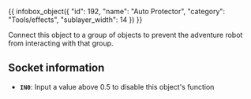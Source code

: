 {{ infobox_object({
	"id": 192,
	"name": "Auto Protector",
	"category": "Tools/effects",
	"sublayer_width": 14
}) }}

Connect this object to a group of objects to prevent the adventure robot from interacting with that group.

## Socket information
- **`IN0`**: Input a value above 0.5 to disable this object's function
